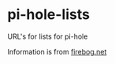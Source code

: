 # pi-hole-lists
URL's for lists for pi-hole

Information is from [firebog.net](https://firebog.net/)
